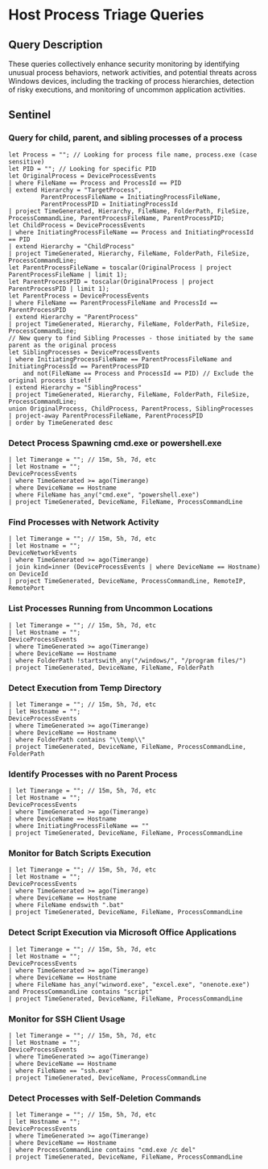 # Host Process Triage Queries

## Query Description
These queries collectively enhance security monitoring by identifying unusual process behaviors, network activities, and potential threats across Windows devices, including the tracking of process hierarchies, detection of risky executions, and monitoring of uncommon application activities.

## Sentinel

### Query for child, parent, and sibling processes of a process
```KQL
let Process = ""; // Looking for process file name, process.exe (case sensitive)
let PID = ""; // Looking for specific PID
let OriginalProcess = DeviceProcessEvents
| where FileName == Process and ProcessId == PID
| extend Hierarchy = "TargetProcess",
         ParentProcessFileName = InitiatingProcessFileName,
         ParentProcessPID = InitiatingProcessId
| project TimeGenerated, Hierarchy, FileName, FolderPath, FileSize, ProcessCommandLine, ParentProcessFileName, ParentProcessPID;
let ChildProcess = DeviceProcessEvents
| where InitiatingProcessFileName == Process and InitiatingProcessId == PID
| extend Hierarchy = "ChildProcess"
| project TimeGenerated, Hierarchy, FileName, FolderPath, FileSize, ProcessCommandLine;
let ParentProcessFileName = toscalar(OriginalProcess | project ParentProcessFileName | limit 1);
let ParentProcessPID = toscalar(OriginalProcess | project ParentProcessPID | limit 1);
let ParentProcess = DeviceProcessEvents
| where FileName == ParentProcessFileName and ProcessId == ParentProcessPID
| extend Hierarchy = "ParentProcess"
| project TimeGenerated, Hierarchy, FileName, FolderPath, FileSize, ProcessCommandLine;
// New query to find Sibling Processes - those initiated by the same parent as the original process
let SiblingProcesses = DeviceProcessEvents
| where InitiatingProcessFileName == ParentProcessFileName and InitiatingProcessId == ParentProcessPID
    and not(FileName == Process and ProcessId == PID) // Exclude the original process itself
| extend Hierarchy = "SiblingProcess"
| project TimeGenerated, Hierarchy, FileName, FolderPath, FileSize, ProcessCommandLine;
union OriginalProcess, ChildProcess, ParentProcess, SiblingProcesses
| project-away ParentProcessFileName, ParentProcessPID
| order by TimeGenerated desc
```

### Detect Process Spawning cmd.exe or powershell.exe
```KQL
| let Timerange = ""; // 15m, 5h, 7d, etc
| let Hostname = "";
DeviceProcessEvents
| where TimeGenerated >= ago(Timerange)
| where DeviceName == Hostname
| where FileName has_any("cmd.exe", "powershell.exe")
| project TimeGenerated, DeviceName, FileName, ProcessCommandLine
```

### Find Processes with Network Activity
```KQL
| let Timerange = ""; // 15m, 5h, 7d, etc
| let Hostname = "";
DeviceNetworkEvents
| where TimeGenerated >= ago(Timerange)
| join kind=inner (DeviceProcessEvents | where DeviceName == Hostname) on DeviceId
| project TimeGenerated, DeviceName, ProcessCommandLine, RemoteIP, RemotePort
```

### List Processes Running from Uncommon Locations
```KQL
| let Timerange = ""; // 15m, 5h, 7d, etc
| let Hostname = "";
DeviceProcessEvents
| where TimeGenerated >= ago(Timerange)
| where DeviceName == Hostname
| where FolderPath !startswith_any("/windows/", "/program files/")
| project TimeGenerated, DeviceName, FileName, FolderPath
```

### Detect Execution from Temp Directory
```KQL
| let Timerange = ""; // 15m, 5h, 7d, etc
| let Hostname = "";
DeviceProcessEvents
| where TimeGenerated >= ago(Timerange)
| where DeviceName == Hostname
| where FolderPath contains "\\temp\\"
| project TimeGenerated, DeviceName, FileName, ProcessCommandLine, FolderPath
```

### Identify Processes with no Parent Process
```KQL
| let Timerange = ""; // 15m, 5h, 7d, etc
| let Hostname = "";
DeviceProcessEvents
| where TimeGenerated >= ago(Timerange)
| where DeviceName == Hostname
| where InitiatingProcessFileName == ""
| project TimeGenerated, DeviceName, FileName, ProcessCommandLine
```

### Monitor for Batch Scripts Execution
```KQL
| let Timerange = ""; // 15m, 5h, 7d, etc
| let Hostname = "";
DeviceProcessEvents
| where TimeGenerated >= ago(Timerange)
| where DeviceName == Hostname
| where FileName endswith ".bat"
| project TimeGenerated, DeviceName, FileName, ProcessCommandLine
```

### Detect Script Execution via Microsoft Office Applications
```KQL
| let Timerange = ""; // 15m, 5h, 7d, etc
| let Hostname = "";
DeviceProcessEvents
| where TimeGenerated >= ago(Timerange)
| where DeviceName == Hostname
| where FileName has_any("winword.exe", "excel.exe", "onenote.exe") and ProcessCommandLine contains "script"
| project TimeGenerated, DeviceName, FileName, ProcessCommandLine
```

### Monitor for SSH Client Usage
```KQL
| let Timerange = ""; // 15m, 5h, 7d, etc
| let Hostname = "";
DeviceProcessEvents
| where TimeGenerated >= ago(Timerange)
| where DeviceName == Hostname
| where FileName == "ssh.exe"
| project TimeGenerated, DeviceName, ProcessCommandLine
```

### Detect Processes with Self-Deletion Commands
```KQL
| let Timerange = ""; // 15m, 5h, 7d, etc
| let Hostname = "";
DeviceProcessEvents
| where TimeGenerated >= ago(Timerange)
| where DeviceName == Hostname
| where ProcessCommandLine contains "cmd.exe /c del"
| project TimeGenerated, DeviceName, FileName, ProcessCommandLine
```
